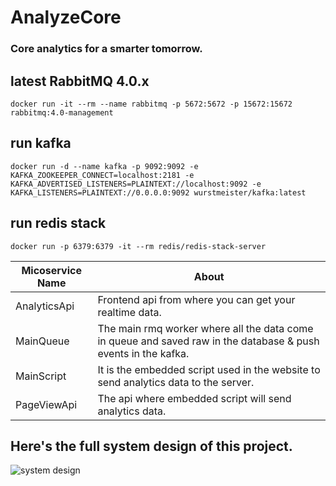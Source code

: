 # AnalyzeCore

### Core analytics for a smarter tomorrow.

## latest RabbitMQ 4.0.x

```shell
docker run -it --rm --name rabbitmq -p 5672:5672 -p 15672:15672 rabbitmq:4.0-management
```

## run kafka

```shell
docker run -d --name kafka -p 9092:9092 -e KAFKA_ZOOKEEPER_CONNECT=localhost:2181 -e KAFKA_ADVERTISED_LISTENERS=PLAINTEXT://localhost:9092 -e KAFKA_LISTENERS=PLAINTEXT://0.0.0.0:9092 wurstmeister/kafka:latest
```

## run redis stack
```shell
docker run -p 6379:6379 -it --rm redis/redis-stack-server
```

| Micoservice Name | About                                                                                                          |
| ---------------- | -------------------------------------------------------------------------------------------------------------- |
| AnalyticsApi     | Frontend api from where you can get your realtime data.                                                        |
| MainQueue        | The main rmq worker where all the data come in queue and saved raw in the database & push events in the kafka. |
| MainScript       | It is the embedded script used in the website to send analytics data to the server.                            |
| PageViewApi      | The api where embedded script will send analytics data.                                                        |

## Here's the full system design of this project.

![system design](https://github.com/adityasharma-tech/AnalyzeCore/blob/master/assets/diagram.png?raw=true)

